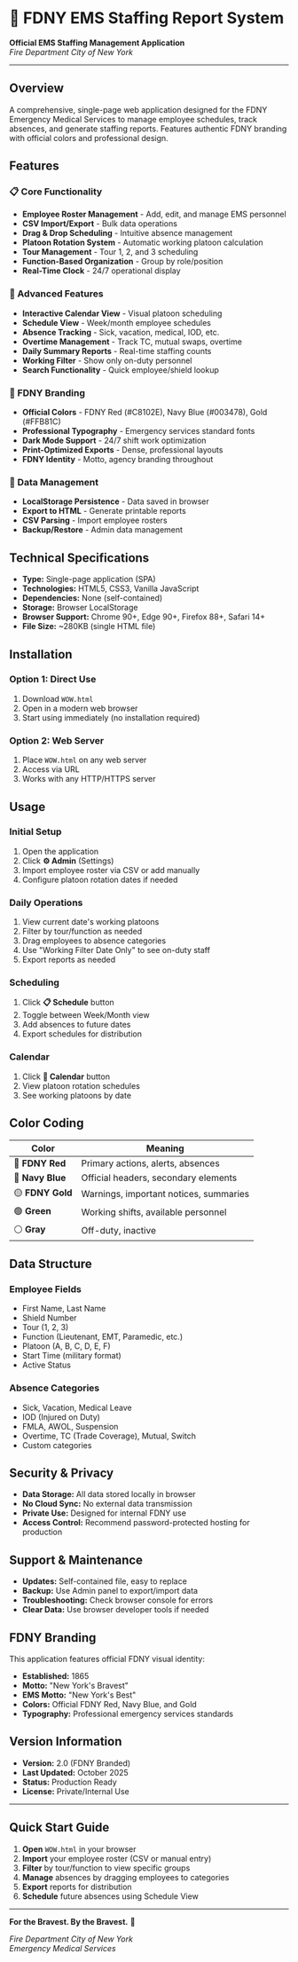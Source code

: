 # 🚨 FDNY EMS Staffing Report System

**Official EMS Staffing Management Application**  
*Fire Department City of New York*

---

## Overview

A comprehensive, single-page web application designed for the FDNY Emergency Medical Services to manage employee schedules, track absences, and generate staffing reports. Features authentic FDNY branding with official colors and professional design.

## Features

### 📋 Core Functionality
- **Employee Roster Management** - Add, edit, and manage EMS personnel
- **CSV Import/Export** - Bulk data operations
- **Drag & Drop Scheduling** - Intuitive absence management
- **Platoon Rotation System** - Automatic working platoon calculation
- **Tour Management** - Tour 1, 2, and 3 scheduling
- **Function-Based Organization** - Group by role/position
- **Real-Time Clock** - 24/7 operational display

### 📅 Advanced Features
- **Interactive Calendar View** - Visual platoon scheduling
- **Schedule View** - Week/month employee schedules
- **Absence Tracking** - Sick, vacation, medical, IOD, etc.
- **Overtime Management** - Track TC, mutual swaps, overtime
- **Daily Summary Reports** - Real-time staffing counts
- **Working Filter** - Show only on-duty personnel
- **Search Functionality** - Quick employee/shield lookup

### 🎨 FDNY Branding
- **Official Colors** - FDNY Red (#C8102E), Navy Blue (#003478), Gold (#FFB81C)
- **Professional Typography** - Emergency services standard fonts
- **Dark Mode Support** - 24/7 shift work optimization
- **Print-Optimized Exports** - Dense, professional layouts
- **FDNY Identity** - Motto, agency branding throughout

### 💾 Data Management
- **LocalStorage Persistence** - Data saved in browser
- **Export to HTML** - Generate printable reports
- **CSV Parsing** - Import employee rosters
- **Backup/Restore** - Admin data management

## Technical Specifications

- **Type:** Single-page application (SPA)
- **Technologies:** HTML5, CSS3, Vanilla JavaScript
- **Dependencies:** None (self-contained)
- **Storage:** Browser LocalStorage
- **Browser Support:** Chrome 90+, Edge 90+, Firefox 88+, Safari 14+
- **File Size:** ~280KB (single HTML file)

## Installation

### Option 1: Direct Use
1. Download `WOW.html`
2. Open in a modern web browser
3. Start using immediately (no installation required)

### Option 2: Web Server
1. Place `WOW.html` on any web server
2. Access via URL
3. Works with any HTTP/HTTPS server

## Usage

### Initial Setup
1. Open the application
2. Click **⚙️ Admin** (Settings)
3. Import employee roster via CSV or add manually
4. Configure platoon rotation dates if needed

### Daily Operations
1. View current date's working platoons
2. Filter by tour/function as needed
3. Drag employees to absence categories
4. Use "Working Filter Date Only" to see on-duty staff
5. Export reports as needed

### Scheduling
1. Click **📋 Schedule** button
2. Toggle between Week/Month view
3. Add absences to future dates
4. Export schedules for distribution

### Calendar
1. Click **📅 Calendar** button
2. View platoon rotation schedules
3. See working platoons by date

## Color Coding

| Color | Meaning |
|-------|---------|
| 🔴 **FDNY Red** | Primary actions, alerts, absences |
| 🔷 **Navy Blue** | Official headers, secondary elements |
| 🟡 **FDNY Gold** | Warnings, important notices, summaries |
| 🟢 **Green** | Working shifts, available personnel |
| ⚪ **Gray** | Off-duty, inactive |

## Data Structure

### Employee Fields
- First Name, Last Name
- Shield Number
- Tour (1, 2, 3)
- Function (Lieutenant, EMT, Paramedic, etc.)
- Platoon (A, B, C, D, E, F)
- Start Time (military format)
- Active Status

### Absence Categories
- Sick, Vacation, Medical Leave
- IOD (Injured on Duty)
- FMLA, AWOL, Suspension
- Overtime, TC (Trade Coverage), Mutual, Switch
- Custom categories

## Security & Privacy

- **Data Storage:** All data stored locally in browser
- **No Cloud Sync:** No external data transmission
- **Private Use:** Designed for internal FDNY use
- **Access Control:** Recommend password-protected hosting for production

## Support & Maintenance

- **Updates:** Self-contained file, easy to replace
- **Backup:** Use Admin panel to export/import data
- **Troubleshooting:** Check browser console for errors
- **Clear Data:** Use browser developer tools if needed

## FDNY Branding

This application features official FDNY visual identity:
- **Established:** 1865
- **Motto:** "New York's Bravest"
- **EMS Motto:** "New York's Best"
- **Colors:** Official FDNY Red, Navy Blue, and Gold
- **Typography:** Professional emergency services standards

## Version Information

- **Version:** 2.0 (FDNY Branded)
- **Last Updated:** October 2025
- **Status:** Production Ready
- **License:** Private/Internal Use

---

## Quick Start Guide

1. **Open** `WOW.html` in your browser
2. **Import** your employee roster (CSV or manual entry)
3. **Filter** by tour/function to view specific groups
4. **Manage** absences by dragging employees to categories
5. **Export** reports for distribution
6. **Schedule** future absences using Schedule View

---

**For the Bravest. By the Bravest.** 🚨

*Fire Department City of New York*  
*Emergency Medical Services*
